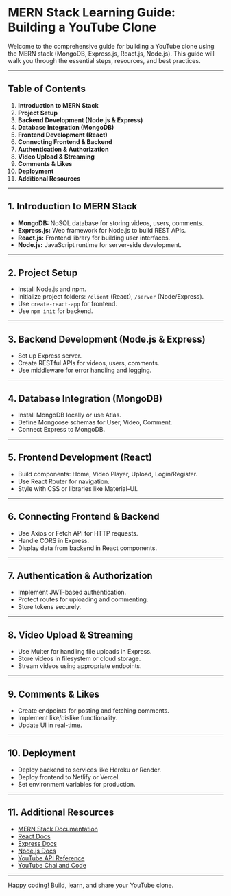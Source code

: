 # MERN Stack Learning Guide: Building a YouTube Clone

Welcome to the comprehensive guide for building a YouTube clone using the MERN stack (MongoDB, Express.js, React.js, Node.js). This guide will walk you through the essential steps, resources, and best practices.

---

## Table of Contents

1. **Introduction to MERN Stack**
2. **Project Setup**
3. **Backend Development (Node.js & Express)**
4. **Database Integration (MongoDB)**
5. **Frontend Development (React)**
6. **Connecting Frontend & Backend**
7. **Authentication & Authorization**
8. **Video Upload & Streaming**
9. **Comments & Likes**
10. **Deployment**
11. **Additional Resources**

---

## 1. Introduction to MERN Stack

- **MongoDB:** NoSQL database for storing videos, users, comments.
- **Express.js:** Web framework for Node.js to build REST APIs.
- **React.js:** Frontend library for building user interfaces.
- **Node.js:** JavaScript runtime for server-side development.

---

## 2. Project Setup

- Install Node.js and npm.
- Initialize project folders: `/client` (React), `/server` (Node/Express).
- Use `create-react-app` for frontend.
- Use `npm init` for backend.

---

## 3. Backend Development (Node.js & Express)

- Set up Express server.
- Create RESTful APIs for videos, users, comments.
- Use middleware for error handling and logging.

---

## 4. Database Integration (MongoDB)

- Install MongoDB locally or use Atlas.
- Define Mongoose schemas for User, Video, Comment.
- Connect Express to MongoDB.

---

## 5. Frontend Development (React)

- Build components: Home, Video Player, Upload, Login/Register.
- Use React Router for navigation.
- Style with CSS or libraries like Material-UI.

---

## 6. Connecting Frontend & Backend

- Use Axios or Fetch API for HTTP requests.
- Handle CORS in Express.
- Display data from backend in React components.

---

## 7. Authentication & Authorization

- Implement JWT-based authentication.
- Protect routes for uploading and commenting.
- Store tokens securely.

---

## 8. Video Upload & Streaming

- Use Multer for handling file uploads in Express.
- Store videos in filesystem or cloud storage.
- Stream videos using appropriate endpoints.

---

## 9. Comments & Likes

- Create endpoints for posting and fetching comments.
- Implement like/dislike functionality.
- Update UI in real-time.

---

## 10. Deployment

- Deploy backend to services like Heroku or Render.
- Deploy frontend to Netlify or Vercel.
- Set environment variables for production.

---

## 11. Additional Resources

- [MERN Stack Documentation](https://www.mongodb.com/mern-stack)
- [React Docs](https://react.dev/)
- [Express Docs](https://expressjs.com/)
- [Node.js Docs](https://nodejs.org/)
- [YouTube API Reference](https://developers.google.com/youtube/v3)
- [YouTube Chai and Code](https://www.youtube.com/@chaiaurcode)

---

Happy coding! Build, learn, and share your YouTube clone.